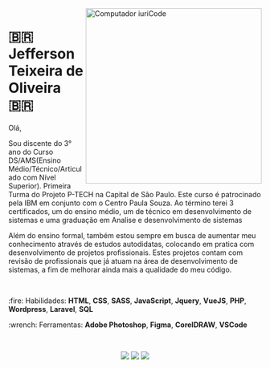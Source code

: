 <img src="https://le-site-francais.fr/wp-content/uploads/2019/06/pourquoi-wordpress-creation-site-internet.png" min-width="400px" max-width="350px" width="350px" align="right" alt="Computador iuriCode">

# :brazil: Jefferson Teixeira de Oliveira :brazil:

<p align="left"> 
Olá,

Sou discente do 3° ano do Curso DS/AMS(Ensino Médio/Técnico/Articulado com Nível Superior). Primeira Turma do Projeto P-TECH na Capital de São Paulo. Este curso é patrocinado pela IBM em conjunto com o Centro Paula Souza. Ao término terei 3 certificados, um do ensino médio, um de técnico em desenvolvimento de sistemas e uma graduação em Analise e desenvolvimento de sistemas

Além do ensino formal, também estou sempre em busca de aumentar meu conhecimento através de estudos autodidatas, colocando em pratica com desenvolvimento de projetos profissionais. Estes projetos contam com revisão de profissionais que já atuam na área de desenvolvimento de sistemas, a fim de melhorar ainda mais a qualidade do meu código.
</p>
<br>
<p align="left">
 :fire: Habilidades: <strong>HTML</strong>, <strong>CSS</strong>, <strong>SASS</strong>, <strong>JavaScript</strong>, <strong>Jquery</strong>, <strong>VueJS</strong>, <strong>PHP</strong>, <strong>Wordpress</strong>, <strong>Laravel</strong>, <strong>SQL</strong>
</p>

<p align="left">
  :wrench: Ferramentas: <strong>Adobe Photoshop</strong>, <strong>Figma</strong>, <strong>CorelDRAW</strong>, <strong>VSCode</strong>
</p>

<br>

<p align="center">
  <a href="#" alt="Linkedin">
  <img src="https://img.shields.io/badge/-Linkedin-0e76a8?style=flat-square&logo=Linkedin&logoColor=white&link=www.linkedin.com/in/jeffersonrucu" /></a>

  <a href="#" alt="WhatsApp">
  <img src="https://img.shields.io/badge/-WhatsApp-25d366?style=flat-square&labelColor=25d366&logo=whatsapp&logoColor=white&link=https://api.whatsapp.com/send?phone=5511986983341&text=Ol%C3%A1"/></a>

  <a href="#" alt="Instagram">
  <img src="https://img.shields.io/badge/-Instagram-DF0174?style=flat-square&labelColor=DF0174&logo=instagram&logoColor=white&link=https://www.instagram.com/jefferson_tex2.0/"/></a>
</p>
